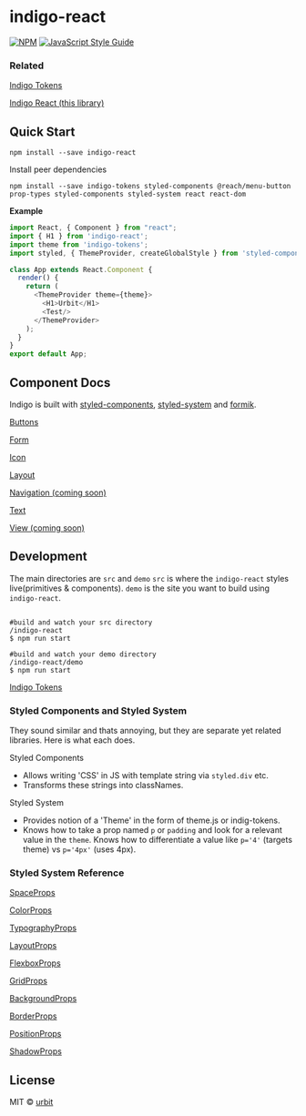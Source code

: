 # indigo-react

[![NPM](https://img.shields.io/npm/v/indigo-react.svg)](https://www.npmjs.com/package/indigo-react) [![JavaScript Style Guide](https://img.shields.io/badge/code_style-standard-brightgreen.svg)](https://standardjs.com)

### Related
[Indigo Tokens](https://www.github.com/urbit/indigo-tokens)

[Indigo React (this library)](https://www.github.com/urbit/indigo-react)

## Quick Start

```
npm install --save indigo-react
```

Install peer dependencies

```
npm install --save indigo-tokens styled-components @reach/menu-button prop-types styled-components styled-system react react-dom
```

**Example**
```js
import React, { Component } from "react";
import { H1 } from 'indigo-react';
import theme from 'indigo-tokens';
import styled, { ThemeProvider, createGlobalStyle } from 'styled-components';

class App extends React.Component {
  render() {
    return (
      <ThemeProvider theme={theme}>
        <H1>Urbit</H1>
        <Test/>
      </ThemeProvider>
    );
  }
}
export default App;
```
## Component Docs
Indigo is built with [styled-components](https://styled-components.com/), [styled-system](https://styled-system.com/) and [formik](https://jaredpalmer.com/formik/docs/overview).

[Buttons](https://github.com/urbit/indigo-react/tree/master/src/components/buttons)

[Form](https://github.com/urbit/indigo-react/tree/master/src/components/form)

[Icon](https://github.com/urbit/indigo-react/tree/master/src/components/icon)

[Layout](https://github.com/urbit/indigo-react/tree/master/src/components/layout)

[Navigation (coming soon)](https://github.com/urbit/indigo-react/tree/master/src/components/navigation)

[Text](https://github.com/urbit/indigo-react/tree/master/src/components/text)

[View (coming soon)](https://github.com/urbit/indigo-react/tree/master/src/components/view)

## Development
The main directories are `src` and `demo`
`src` is where the ```indigo-react``` styles live(primitives & components).
`demo` is the site you want to build using `indigo-react`.
````

#build and watch your src directory
/indigo-react
$ npm run start

#build and watch your demo directory
/indigo-react/demo
$ npm run start
````

[Indigo Tokens](https://github.com/urbit/indigo-tokens)

### Styled Components and Styled System
They sound similar and thats annoying, but they are separate yet related libraries. Here is what each does.

Styled Components
- Allows writing 'CSS' in JS with template string via `styled.div` etc.
- Transforms these strings into classNames.

Styled System
- Provides notion of a 'Theme' in the form of theme.js or indig-tokens.
- Knows how to take a prop named `p` or `padding` and look for a relevant value in the `theme`. Knows how to differentiate a value like `p='4'` (targets theme) vs `p='4px'` (uses 4px).

### Styled System Reference
[SpaceProps](https://styled-system.com/table#space)

[ColorProps](https://styled-system.com/table#color)

[TypographyProps](https://styled-system.com/table#typography)

[LayoutProps](https://styled-system.com/table#layout)

[FlexboxProps](https://styled-system.com/table#flexbox)

[GridProps](https://styled-system.com/table#grid-layout)

[BackgroundProps](https://styled-system.com/table#background)

[BorderProps](https://styled-system.com/table#border)

[PositionProps](https://styled-system.com/table#position)

[ShadowProps](https://styled-system.com/table#shadow)


## License

MIT © [urbit](https://github.com/urbit)
